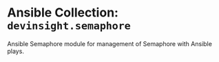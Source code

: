 # Ansible Collection: `devinsight.semaphore`

Ansible Semaphore module for management of Semaphore with Ansible plays.
